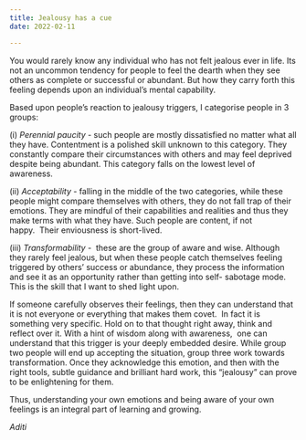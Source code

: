 ```yaml
---
title: Jealousy has a cue
date: 2022-02-11

---
```

You would rarely know any individual who has not felt jealous ever in life. Its not an uncommon 
tendency for people to feel the dearth when they see others as complete or successful or abundant. 
But how they carry forth this feeling depends upon an individual’s mental capability. 

Based upon people’s reaction to jealousy triggers, I categorise people in 3 groups:

(i) *Perennial paucity* - such people are mostly dissatisfied no matter what all they have. 
Contentment is a polished skill unknown to this category. They constantly compare their 
circumstances with others and may feel deprived despite being abundant. This category falls 
on the lowest level of awareness. 

(ii) *Acceptability* - falling in the middle of the two categories, while these people might 
compare themselves with others, they do not fall trap of their emotions. They are mindful of 
their capabilities and realities and thus they make terms with what they have. Such people are 
content, if not happy.  Their enviousness is short-lived. 

(iii) *Transformability* -  these are the group of aware and wise. Although they rarely feel jealous, 
but when these people catch themselves feeling triggered by others’ success or abundance, they process 
the information and see it as an opportunity rather than getting into self- sabotage mode. 
This is the skill that I want to shed light upon. 

If someone carefully observes their feelings, then they can understand that it is not everyone or 
everything that makes them covet.  In fact it is something very specific. Hold on to that thought 
right away, think and reflect over it. With a hint of wisdom along with awareness,  one can understand 
that this trigger is your deeply embedded desire. While group two people will end up accepting the 
situation, group three work towards transformation. Once they acknowledge this emotion, and then with 
the right tools, subtle guidance and brilliant hard work, this “jealousy” can prove to be enlightening for them. 

Thus, understanding your own emotions and being aware of your own feelings is an integral part of learning and growing. 



_Aditi_ 
